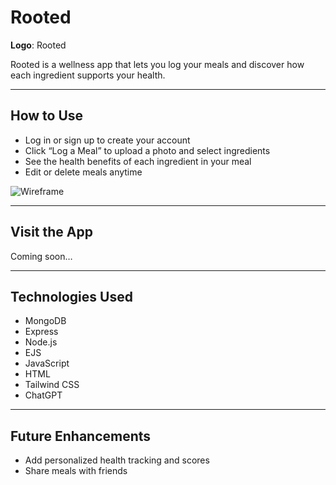 # Rooted

**Logo**: Rooted

Rooted is a wellness app that lets you log your meals and discover how each ingredient supports your health.

---

## How to Use

- Log in or sign up to create your account  
- Click “Log a Meal” to upload a photo and select ingredients  
- See the health benefits of each ingredient in your meal  
- Edit or delete meals anytime  

![Wireframe](./assets/wireframes.png)

---

## Visit the App  
Coming soon…

---

## Technologies Used

- MongoDB  
- Express  
- Node.js  
- EJS  
- JavaScript
- HTML
- Tailwind CSS  
- ChatGPT

---

## Future Enhancements

- Add personalized health tracking and scores   
- Share meals with friends  

